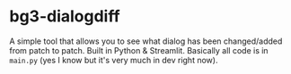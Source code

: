 # bg3-dialogdiff

A simple tool that allows you to see what dialog has been changed/added from patch to patch. Built in Python & Streamlit. Basically all code is in `main.py` (yes I know but it's very much in dev right now). 

